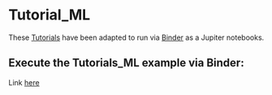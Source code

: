 # Tutorial_ML

These [Tutorials](https://gitlab.cern.ch/okuchins/Tutorials_ML) have been adapted to run via [Binder](https://mybinder.readthedocs.io/en/latest/) as a Jupiter notebooks.

## Execute the Tutorials_ML example via Binder:

Link [here](https://mybinder.org/v2/gh/OlesyaTSU14/Tutorial_ML_Binder/master)



